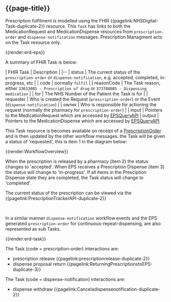 ## {{page-title}}

Prescription fulfilment is modelled using the FHIR {{pagelink:NHSDigital-Task-duplicate-2}} resource. This `Task` has links to both the MedicationRequest and MedicationDispense resources from `prescription-order` and `dispense-notification` messages. Prescription Managment acts on the Task resource only.

{{render:erd-eps}}

A summary of FHIR Task is below:

| FHIR Task | Description | 
|--
| status | The current status of the `prescription-order` or `dispense-notification`, e.g. accepted, completed, in-progress, etc |
| code | normally `fulfil` |
| reasonCode | The Task reason, either `33633005 - Prescription of drug` or `373784005 - Dispensing medication` |
| for | The NHS Number of the Patient the Task is for |
| requester | Who is created the Request (`prescription-order`) or the Event (`dispense-notification`) |
| owner | Who is responsible for actioning the request (normally the pharmacy for `prescription-order`) |
| input | Pointers to the MedicationRequest which are accessed by [EPSQueryAPI]({{pagelink:index-duplicate-54}})
| output | Pointers to the MedicationDispense which are accessed by  [EPSQueryAPI]({{pagelink:index-duplicate-54}})

This Task resource is becomes available on receipt of a [PrescriptionOrder]({{pagelink:index-duplicate-48}}) and is then updated by the other workflow messages. the Task will be given a status of 'requested', this is item 1 in the diagram below:

{{render:WorkflowOverview}}

When the prescription is released by a pharmacy (item 2) the status changes to 'accepted'.
When EPS receives a Prescription Dispense (item 3) the status will change to 'in-progress'. If all items in the Presciption Dispense state they are completed, the Task status will change to 'completed'.

The current status of the prescription can be viewed via the {{pagelink:PrescriptionTrackerAPI-duplicate-2}}


<br>

In a similar manner `dispense-notification` workflow events and the EPS generated `prescription-order` for continuous-repeat-dispensing, are also represented as sub Tasks.

{{render:erd-task}}



The Task (code = prescription-order) interactions are:

- prescription release {{pagelink:prescriptionrelease-duplicate-2}}
- dispense proposal return {{pagelink:ReturningPrescriptionstoEPS-duplicate-3}}

The Task (code = dispense-notification) interactions are:

- dispense withdraw {{pagelink:Canceladispensenotification-duplicate-2}}

<br> 
